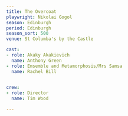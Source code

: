 ```yaml
---
title: The Overcoat
playwright: Nikolai Gogol
season: Edinburgh
period: Edinburgh
season_sort: 500
venue: St Columba's by the Castle

cast:
- role: Akaky Akakievich
  name: Anthony Green
- role: Emsemble and Metamorphosis/Mrs Samsa
  name: Rachel Bill
  

crew:
- role: Director
  name: Tim Wood

---
```


